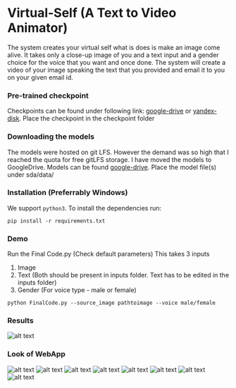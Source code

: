 # Virtual-Self (A Text to Video Animator)

The system creates your virtual self what is does is make an image come alive. It takes only a close-up image of you and a text input and a gender choice for the voice that you want and once done. The system will create a video of your image speaking the text that you provided and email it to you on your given email id.

### Pre-trained checkpoint
Checkpoints can be found under following link: [google-drive](https://drive.google.com/open?id=1PyQJmkdCsAkOYwUyaj_l-l0as-iLDgeH) or [yandex-disk](https://yadi.sk/d/lEw8uRm140L_eQ).
Place the checkpoint in the checkpoint folder

### Downloading the models
The models were hosted on git LFS. However the demand was so high that I reached the quota for free gitLFS storage. I have moved the models to GoogleDrive. Models can be found [google-drive](https://drive.google.com/open?id=1pJdsnknLmMLvA8RQIAV3AQH8vU0FeK16).
Place the model file(s) under sda/data/

### Installation (Preferrably Windows)

We support ```python3```. To install the dependencies run:
```
pip install -r requirements.txt
```
### Demo
Run the Final Code.py (Check default parameters) 
This takes 3 inputs 
1. Image
2. Text 
(Both should be present in inputs folder. Text has to be edited in the inputs folder)
3. Gender 
(For voice type -  male or female)

``` python FinalCode.py --source_image pathtoimage --voice male/female ``` 

### Results 

![alt text](https://github.com/MoizSitabkhan/Virtual-Self/blob/main/Images/FYP%20Results.png)

### Look of WebApp 

![alt text](https://github.com/MoizSitabkhan/Virtual-Self/blob/main/Images/first.png)
![alt text](https://github.com/MoizSitabkhan/Virtual-Self/blob/main/Images/second.png)
![alt text](https://github.com/MoizSitabkhan/Virtual-Self/blob/main/Images/third.png)
![alt text](https://github.com/MoizSitabkhan/Virtual-Self/blob/main/Images/fourth.png)
![alt text](https://github.com/MoizSitabkhan/Virtual-Self/blob/main/Images/fifth.png)
![alt text](https://github.com/MoizSitabkhan/Virtual-Self/blob/main/Images/sixth.png)
![alt text](https://github.com/MoizSitabkhan/Virtual-Self/blob/main/Images/seventh.png)
![alt text](https://github.com/MoizSitabkhan/Virtual-Self/blob/main/Images/eight.png)
